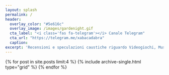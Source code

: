 ```yaml
---
layout: splash
permalink: /
header:
  overlay_color: "#5e616c"
  overlay_image: /images/gardenight.gif
  cta_label: "<i class='fas fa-telegram'></i> Canale Telegram"
  cta_url: "https://telegram.me/xabacadabra"  
  caption:
excerpt: 'Recensioni e speculazioni caustiche riguardo Videogiochi, Musica, Animazione, Serie Tv e tante altre malevoli faccende.<br /><br /><i>On Air Since 2013</i>'
---
```


<div class="grid__wrapper">
{% for post in site.posts limit:4 %}
  {% include archive-single.html type="grid" %}
 {% endfor %}
</div>